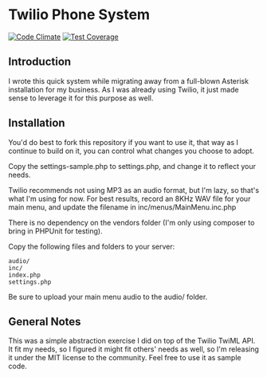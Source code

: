 Twilio Phone System
===================

[![Code Climate](https://codeclimate.com/github/svetzal/twilio-phonesystem/badges/gpa.svg)](https://codeclimate.com/github/svetzal/twilio-phonesystem) [![Test Coverage](https://codeclimate.com/github/svetzal/twilio-phonesystem/badges/coverage.svg)](https://codeclimate.com/github/svetzal/twilio-phonesystem/coverage)

Introduction
------------

I wrote this quick system while migrating away from a full-blown Asterisk installation for my business.
As I was already using Twilio, it just made sense to leverage it for this purpose as well.

Installation
------------

You'd do best to fork this repository if you want to use it, that way as I continue to build on it, you
can control what changes you choose to adopt.

Copy the settings-sample.php to settings.php, and change it to reflect your needs.

Twilio recommends not using MP3 as an audio format, but I'm lazy, so that's what I'm using for now. For
best results, record an 8KHz WAV file for your main menu, and update the filename in
inc/menus/MainMenu.inc.php

There is no dependency on the vendors folder (I'm only using composer to bring in PHPUnit for testing).

Copy the following files and folders to your server:

    audio/
    inc/
    index.php
    settings.php

Be sure to upload your main menu audio to the audio/ folder.

General Notes
-------------

This was a simple abstraction exercise I did on top of the Twilio TwiML API. It fit my needs, so I
figured it might fit others' needs as well, so I'm releasing it under the MIT license to the community.
Feel free to use it as sample code.
